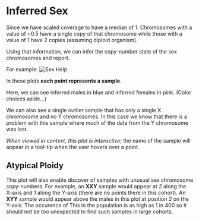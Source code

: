 Inferred Sex
============

Since we have scaled coverage to have a median of 1. Chromosomes with a value of ~0.5 have a single
copy of that chromosome while those with a value of 1 have 2 copies (assuming diploid organism).

Using that information, we can infer the copy-number state of the sex chromosomes and report.

For example:
![Sex Help](https://cloud.githubusercontent.com/assets/1739/22120288/6b304990-de3c-11e6-811e-fb01b0a83a67.png "sex help")

In these plots **each point represents a sample**.

Here, we can see inferred males in blue and inferred females in pink. (Color choices aside...)

We can also see a single outlier sample that has only a single X chromosome and no Y chromosomes. In this case
we know that there is a problem with this sample where much of the data from the Y chromosome was lost.

*When viewed in context, this plot is interactive*; the name of the sample will appear in a tool-tip when the 
user hovers over a point.

Atypical Ploidy
---------------

This plot will also enable discover of samples with unusual sex chromosome copy-numbers. For example, an **XXY**
sample would appear at *2* along the X-axis and *1* along the Y-axis (there are no points there in this cohort).
An **XYY** sample would appear above the males in this plot at position *2* on the Y-axis. The occurence of This
in the population is as high as 1 in 400 so it should not be too unexpected to find such samples in large cohorts.

